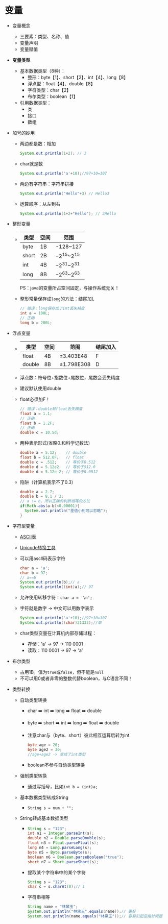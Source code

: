 # 变量
* 变量概念
  * 三要素：类型、名称、值
  * 变量声明
  * 变量赋值

* **变量类型**
  * 基本数据类型（8种）：
    * 整形：byte【1】、short【2】、int【4】、long【8】
    * 浮点型：float【4】、double【8】
    * 字符类型：char【2】
    * 布尔类型：boolean【1】
  * 引用数据类型：
    * 类
    * 接口
    * 数组

* 加号的妙用

  * 两边都是数：相加

    ```java
    System.out.println(1+2); // 3
    ```

  * char就是数

    ```java
    System.out.println('a'+10);//97+10=107
    ```

  * 两边有字符串：字符串拼接

    ```java
    System.out.println("Hello"+3) // Hello3
    ```

  * 运算顺序：从左到右

    ```java
    System.out.println(1+2+"Hello"); // 3Hello
    ```

* 整形变量

  * | 类型  | 空间 | 范围               |
    | ----- | ---- | ------------------ |
    | byte  | 1B   | -128~127           |
    | short | 2B   | $-2^{15}$~$2^{15}$ |
    | int   | 4B   | $-2^{31}$~$2^{31}$ |
    | long  | 8B   | $-2^{63}$~$2^{63}$ |

    PS：java的变量所占空间固定，与操作系统无关！

  * 整形常量保存成`long`的方法：结尾加L

    ```java
    // 错误：long保存成了int丢失精度
    int a = 100L;
    // 正确
    long b = 200L;
    ```

* 浮点变量

  * | 类型   | 空间 | 范围           | 结尾加入 |
    | ------ | ---- | -------------- | -------- |
    | float  | 4B   | $\pm$3.403E48  | F        |
    | double | 8B   | $\pm$1.798E308 | D        |

  * 浮点数：符号位+指数位+尾数位，尾数会丢失精度

  * 建议默认使用double

  * float必须加F！

    ```java
    // 错误：double转float丢失精度
    float a = 1.1;
    // 正确
    float b = 1.2F;
    // 正确
    double c = 10.5d;
    ```

  * 两种表示形式(省略0.和科学记数法)

    ```java
    double a = 5.12;    // double
    float b = 512.0F;   // float
    double c = .512;    // 等价于0.512
    double d = 5.12e2;  // 等价于512.0
    double d = 5.12e-2; // 等价于0.0512
    ```

  * 陷阱（计算机表示不了0.3）

    ```java
    double a = 2.7;
    double b = 8.1 / 3;
    // a != b，所以正确的判断相等的方法
    if(Math.abs(a-b)<0.00001){
      System.out.println("差值小到可以忽略");
    }
    ```

* 字符型变量

  * [ASCII表](https://www.runoob.com/w3cnote/ascii.html)

  * [Unicode转换工具](https://tool.chinaz.com/Tools/Unicode.aspx)

  * 可以用ascll码表示字符

    ```java
    char a = 'a';
    char b = 97;
    // a==b
    System.out.println(b);// a
    System.out.println((int)a);// 97
    ```

  * 允许使用转移字符：`char a = '\n';`

  * 字符就是数字 -> 中文可以用数字表示

    ```java
    System.out.println('a'+10);//97+10=107
    System.out.println((char)21333);//单
    ```

  * char类型变量在计算机内部存储过程：

    * 存储：'a' -> 97 -> 110 0001
    * 读取：110 0001 -> 97 -> 'a'

* 布尔类型

  * 占用1B，值为`true`或`false`，但不能是`null`
  * 不可以用0或者非零的整数代替boolean，与C语言不同！

* 类型转换

  * 自动类型转换

    * char ➡️ int ➡️ long ➡️ float ➡️ double

    * byte ➡️ short ➡️ int ➡️ long ➡️ float ➡️ double

    * 注意char与（byte、short）彼此相互运算后转为int

      ```java
      byte age = 20;
      byte age2 = 30;
      //age+age2 -> 变成了int类型
      ```

    * boolean不参与自动类型转换

  * 强制类型转换

    * 通过写括号，比如`int b = (int)a;`

  * 基本数据类型转成String

    * `String s = num + "";`

  * String转成基本数据类型

    * ```java
      String s = "123";
      int n1 = Integer.parseInt(s);
      double n2 = Double.parseDouble(s);
      float n3 = Float.parseFloat(s);
      long n4 = Long.parseLong(s);
      byte n5 = Byte.parseByte(s);
      boolean n6 = Boolean.parseBoolean("true");
      short n7 = Short.parseShort(s);
      ```

    * 提取某个字符串中的某个字符

      ```java
      String s = "123";
      char c = s.charAt(0);// 1
      ```

    * 字符串相等
    
      ```java
      String name = "林黛玉";
      System.out.println("林黛玉".equals(name));// 更好
      System.out.println(name.equals("林黛玉"));// 容易引起空指针问题
      ```
    
      
    